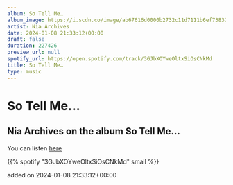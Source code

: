 ```yaml
---
album: So Tell Me…
album_image: https://i.scdn.co/image/ab67616d0000b2732c11d7111b6ef73832db4bf5
artist: Nia Archives
date: 2024-01-08 21:33:12+00:00
draft: false
duration: 227426
preview_url: null
spotify_url: https://open.spotify.com/track/3GJbXOYweOltxSiOsCNkMd
title: So Tell Me…
type: music
---
```



# So Tell Me…

## Nia Archives on the album So Tell Me…

You can listen [here](https://open.spotify.com/track/3GJbXOYweOltxSiOsCNkMd)

{{% spotify "3GJbXOYweOltxSiOsCNkMd" small %}}

added on 2024-01-08 21:33:12+00:00